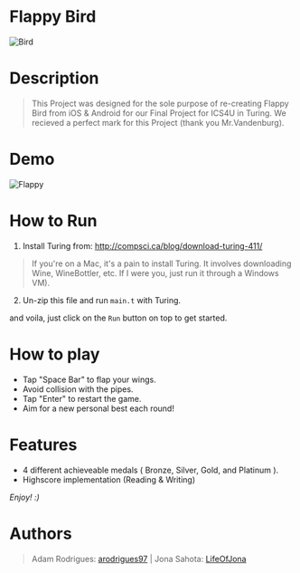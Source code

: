 # Flappy Bird
![Bird][logo]

# Description

>This Project was designed for the sole purpose of re-creating Flappy Bird from iOS & Android for our Final Project for ICS4U in Turing. We recieved a perfect mark for this Project (thank you Mr.Vandenburg).

# Demo
![Flappy][logo2]
# How to Run

1) Install Turing from: http://compsci.ca/blog/download-turing-411/

> If you're on a Mac, it's a pain to install Turing. It involves downloading Wine, WineBottler, etc. If I were you, just run it through a Windows VM).

2) Un-zip this file and run ```main.t``` with Turing.

and voila, just click on the ```Run``` button on top to get started.

# How to play
* Tap "Space Bar" to flap your wings.
* Avoid collision with the pipes.
* Tap "Enter" to restart the game.
* Aim for a new personal best each round!

# Features
* 4 different achieveable medals ( Bronze, Silver, Gold, and Platinum ).
* Highscore implementation (Reading & Writing)

*Enjoy! :)*


# Authors
> Adam Rodrigues: [arodrigues97](https://github.com/arodrigues97) | Jona Sahota: [LifeOfJona](https://github.com/LifeOfJona)

[logo]: https://i.imgur.com/Tpspx90.png "Interface"
[logo2]: https://i.imgur.com/eHiJVHU.gif "Flappy Bird"
